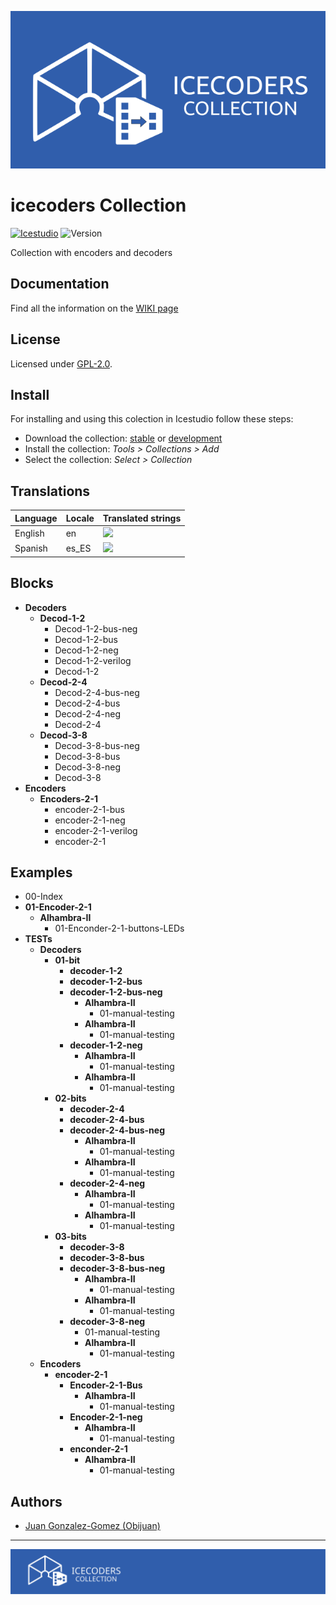 [![](https://github.com/FPGAwars/iceCoders/raw/main/wiki/Logo/iceCoders-collection-github.png)](https://github.com/FPGAwars/iceCoders/wiki)


# icecoders Collection

[![Icestudio][icestudio-image]][icestudio-url]
![Version][version-image]


Collection with encoders and decoders
## Documentation
Find all the information on the [WIKI page](https://github.com/FPGAwars/iceCoders/wiki)  


## License

Licensed under [GPL-2.0](https://opensource.org/licenses/GPL-2.0).

## Install

For installing and using this colection in Icestudio follow these steps:

* Download the collection: [stable](https://github.com/FPGAwars/iceCoders/archive/refs/tags/v0.1.0.zip) or [development](https://github.com/FPGAwars/iceCoders/archive/refs/heads/master.zip)
* Install the collection: *Tools > Collections > Add*
* Select the collection: *Select > Collection*

## Translations
| Language | Locale | Translated strings |
|----------|--------|--------------------|
| English  |  en    | ![](https://progress-bar.dev/100) |
| Spanish |  es_ES | ![](https://progress-bar.dev/0) |

## Blocks
* **Decoders**
  * **Decod-1-2**
    * Decod-1-2-bus-neg
    * Decod-1-2-bus
    * Decod-1-2-neg
    * Decod-1-2-verilog
    * Decod-1-2
  * **Decod-2-4**
    * Decod-2-4-bus-neg
    * Decod-2-4-bus
    * Decod-2-4-neg
    * Decod-2-4
  * **Decod-3-8**
    * Decod-3-8-bus-neg
    * Decod-3-8-bus
    * Decod-3-8-neg
    * Decod-3-8
* **Encoders**
  * **Encoders-2-1**
    * encoder-2-1-bus
    * encoder-2-1-neg
    * encoder-2-1-verilog
    * encoder-2-1

## Examples
* 00-Index
* **01-Encoder-2-1**
  * **Alhambra-II**
    * 01-Enconder-2-1-buttons-LEDs
* **TESTs**
  * **Decoders**
    * **01-bit**
      * **decoder-1-2**
      * **decoder-1-2-bus**
      * **decoder-1-2-bus-neg**
        * **Alhambra-II**
          * 01-manual-testing
        * **Alhambra-II**
          * 01-manual-testing
      * **decoder-1-2-neg**
        * **Alhambra-II**
          * 01-manual-testing
        * **Alhambra-II**
          * 01-manual-testing
    * **02-bits**
      * **decoder-2-4**
      * **decoder-2-4-bus**
      * **decoder-2-4-bus-neg**
        * **Alhambra-II**
          * 01-manual-testing
        * **Alhambra-II**
          * 01-manual-testing
      * **decoder-2-4-neg**
        * **Alhambra-II**
          * 01-manual-testing
        * **Alhambra-II**
          * 01-manual-testing
    * **03-bits**
      * **decoder-3-8**
      * **decoder-3-8-bus**
      * **decoder-3-8-bus-neg**
        * **Alhambra-II**
          * 01-manual-testing
        * **Alhambra-II**
          * 01-manual-testing
      * **decoder-3-8-neg**
        * 01-manual-testing
        * **Alhambra-II**
          * 01-manual-testing
  * **Encoders**
    * **encoder-2-1**
      * **Encoder-2-1-Bus**
        * **Alhambra-II**
          * 01-manual-testing
      * **Encoder-2-1-neg**
        * **Alhambra-II**
          * 01-manual-testing
      * **enconder-2-1**
        * **Alhambra-II**
          * 01-manual-testing

## Authors
* [Juan Gonzalez-Gomez (Obijuan)](https://github.com/Obijuan)



-------
![](https://github.com/FPGAwars/iceCoders/raw/main/wiki/Logo/iceCoders-banner.svg)


<!-- Badges -->
[icestudio-image]: https://img.shields.io/badge/collection-icestudio-blue.svg
[icestudio-url]: https://github.com/FPGAwars/icestudio
[version-image]: https://img.shields.io/badge/version-v0.1.0-orange.svg
